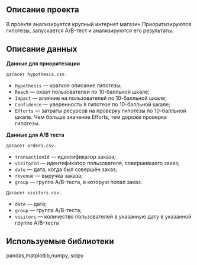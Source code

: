 
## Описание проекта

В проекте анализируется крупный интернет магазин.Приоритизируются гипотезы, запускается A/B-тест и анализируются его результаты.


## **Описание данных**

**Данные для приоритезации**

`датасет hypothesis.csv.` 
- `Hypothesis` — краткое описание гипотезы;
- `Reach` — охват пользователей по 10-балльной шкале;
- `Impact` — влияние на пользователей по 10-балльной шкале;
- `Confidence` — уверенность в гипотезе по 10-балльной шкале;
- `Efforts` — затраты ресурсов на проверку гипотезы по 10-балльной шкале. Чем больше значение Efforts, тем дороже проверка гипотезы.

**Данные для A/B теста**

`датасет orders.csv.`
- `transactionId` — идентификатор заказа;
- `visitorId` — идентификатор пользователя, совершившего заказ;
- `date` — дата, когда был совершён заказ;
- `revenue` — выручка заказа;
- `group` — группа A/B-теста, в которую попал заказ.

`Датасет visitors.csv.` 
- `date` — дата;
- `group` — группа A/B-теста;
- `visitors` — количество пользователей в указанную дату в указанной группе A/B-теста

## Используемые библиотеки
pandas,matplotlib,numpy, scipy
